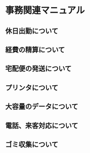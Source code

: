 # 事務関連マニュアル
## 休日出勤について
## 経費の精算について
## 宅配便の発送について
## プリンタについて
## 大容量のデータについて
## 電話、来客対応について
## ゴミ収集について
